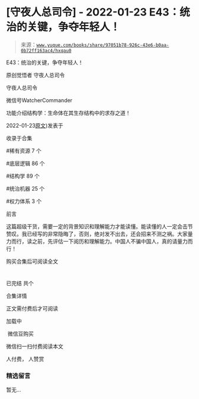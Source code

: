 # [守夜人总司令] - 2022-01-23 E43：统治的关键，争夺年轻人！

> 来源：[`www.yuque.com/books/share/97051b78-926c-43e6-b0aa-0b72ff163ac4/hxqau0`](https://www.yuque.com/books/share/97051b78-926c-43e6-b0aa-0b72ff163ac4/hxqau0)



E43：统治的关键，争夺年轻人！ 

原创觉悟者 守夜人总司令 

守夜人总司令 

微信号WatcherCommander 

功能介绍结构学：生命体在其生存结构中的求存之道！ 

2022-01-23[原文](https://mp.weixin.qq.com/s?__biz=MzAxNDk1NjI2Mw==&mid=2247487815&idx=1&sn=84f963d6fb37f4f4ae70bb92b60488ae&chksm=9b8a32cfacfdbbd9aeb7089e2d38899684a97159afe1b1f220e3ca472cc321442bf52e5606dd#rd))发表于 

收录于合集 

#稀有资源 7 个 

#底层逻辑 86 个 

#结构学 89 个 

#统治机器 25 个 

#权力体系 3 个 

前言 

这篇超级干货，需要一定的背景知识和理解能力才能读懂。能读懂的人一定会击节赞叹。我已经写的非常隐晦了，否则，绝对发不出去，还会招来不测之祸。大家量力而行，读之前，先评估一下阅历和理解能力。中国人不骗中国人，真的请量力而行！ 

购买合集后可阅读全文 

# 

已完结 共个 

合集详情 

正文需付费后才可阅读 

加载中 

 微信豆购买 

微信扫一扫付费阅读本文 

人付费， 人赞赏 

### 精选留言 

暂无...